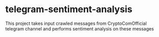 # telegram-sentiment-analysis
This project takes input crawled messages from CryptoComOfficial telegram channel and performs sentiment analysis on these messages

